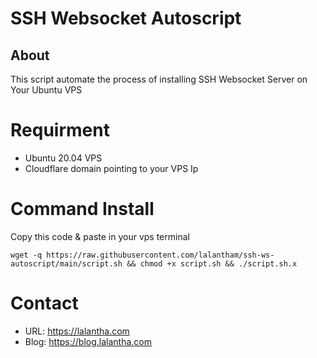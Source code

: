 # SSH Websocket Autoscript

## About
This script automate the process of installing SSH Websocket Server on Your Ubuntu VPS

# Requirment
* Ubuntu 20.04 VPS
* Cloudflare domain pointing to your VPS Ip

# Command Install
Copy this code & paste in your vps terminal
```
wget -q https://raw.githubusercontent.com/lalantham/ssh-ws-autoscript/main/script.sh && chmod +x script.sh && ./script.sh.x
```

# Contact
* URL: https://lalantha.com
* Blog: https://blog.lalantha.com
